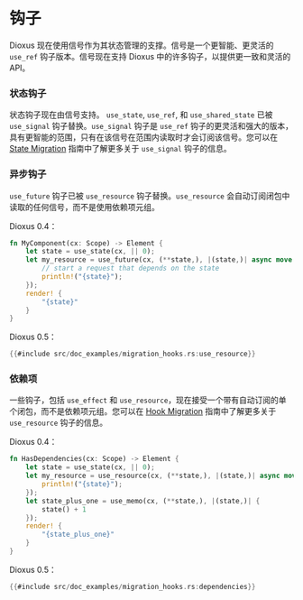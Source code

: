 # 钩子

Dioxus 现在使用信号作为其状态管理的支撑。信号是一个更智能、更灵活的 `use_ref` 钩子版本。信号现在支持 Dioxus 中的许多钩子，以提供更一致和灵活的 API。

### 状态钩子

状态钩子现在由信号支持。 `use_state`, `use_ref`, 和 `use_shared_state` 已被 `use_signal` 钩子替换。`use_signal` 钩子是 `use_ref` 钩子的更灵活和强大的版本，具有更智能的范围，只有在该信号在范围内读取时才会订阅该信号。您可以在 [State Migration](state.md) 指南中了解更多关于 `use_signal` 钩子的信息。

### 异步钩子

`use_future` 钩子已被 `use_resource` 钩子替换。`use_resource` 会自动订阅闭包中读取的任何信号，而不是使用依赖项元组。

Dioxus 0.4：

```rust
fn MyComponent(cx: Scope) -> Element {
	let state = use_state(cx, || 0);
	let my_resource = use_future(cx, (**state,), |(state,)| async move {
		// start a request that depends on the state
		println!("{state}");
	});
	render! {
		"{state}"
	}
}
```

Dioxus 0.5：

```rust
{{#include src/doc_examples/migration_hooks.rs:use_resource}}
```

### 依赖项

一些钩子，包括 `use_effect` 和 `use_resource`，现在接受一个带有自动订阅的单个闭包，而不是依赖项元组。您可以在 [Hook Migration](hooks.md) 指南中了解更多关于 `use_resource` 钩子的信息。

Dioxus 0.4：

```rust
fn HasDependencies(cx: Scope) -> Element {
	let state = use_state(cx, || 0);
	let my_resource = use_resource(cx, (**state,), |(state,)| async move {
		println!("{state}");
	});
	let state_plus_one = use_memo(cx, (**state,), |(state,)| {
		state() + 1
	});
	render! {
		"{state_plus_one}"
	}
}
```

Dioxus 0.5：

```rust
{{#include src/doc_examples/migration_hooks.rs:dependencies}}
```